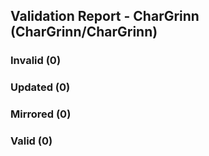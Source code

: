 ## Validation Report - CharGrinn (CharGrinn/CharGrinn)


### Invalid (0)
### Updated (0)
### Mirrored (0)
### Valid (0)
